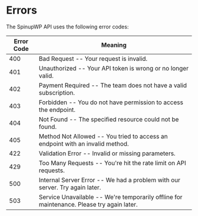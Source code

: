 # Errors

The SpinupWP API uses the following error codes:


Error Code | Meaning
---------- | -------
400 | Bad Request -- Your request is invalid.
401 | Unauthorized -- Your API token is wrong or no longer valid.
402 | Payment Required -- The team does not have a valid subscription.
403 | Forbidden -- You do not have permission to access the endpoint.
404 | Not Found -- The specified resource could not be found.
405 | Method Not Allowed -- You tried to access an endpoint with an invalid method.
422 | Validation Error -- Invalid or missing parameters.
429 | Too Many Requests -- You're hit the rate limit on API requests.
500 | Internal Server Error -- We had a problem with our server. Try again later.
503 | Service Unavailable -- We're temporarily offline for maintenance. Please try again later.
